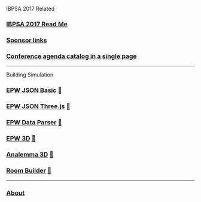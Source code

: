 IBPSA 2017 Related

### [IBPSA 2017 Read Me]( #readme-ibpsa-2017.md )
 
### [Sponsor links]( #menu-sponsor-links.md "View all 40 sites in a minute or two" )

### [Conference agenda catalog in a single page]( #sessions-building-simulation-2017.html "Speed your way to deciding what to see" )

***

Building Simulation

### [EPW JSON Basic]( #epw-json-basic/README.md "get started reading EPW JSON" ) [&#x1F517;]( epw-json-basic/epw-json-basic-cors-anywhere.html )

### [EPW JSON Three.js]( #epw-json-threejs/README.md "get started reading EPW JSON" ) [&#x1F517;]( epw-json-threejs/index.html )

### [EPW Data Parser]( #epw-parser/README.md "A fun fail" ) [&#x1F517;]( epw-parser/epw-parser-r2.html )

### [EPW 3D]( #epw-3d/README.md "Watch time fly" ) [&#x1F517;]( epw-3d/index.html )

### [Analemma 3D]( #analemma3-3d/README.md ) [&#x1F517;]( analemma3-3d/index.html )

### [Room Builder]( #room-builder/README.md ) [&#x1F517;]( room-builder/index.html )

***

### [About]( #about.md )

